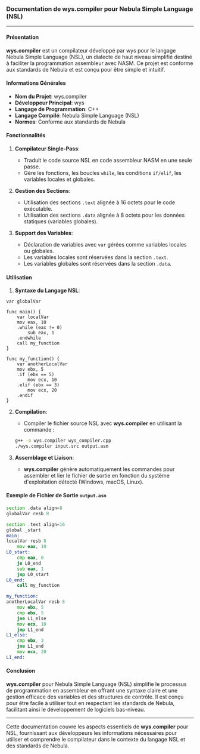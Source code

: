 ### Documentation de **wys.compiler** pour Nebula Simple Language (NSL)

---

#### Présentation

**wys.compiler** est un compilateur développé par wys pour le langage Nebula Simple Language (NSL), un dialecte de haut niveau simplifié destiné à faciliter la programmation assembleur avec NASM. Ce projet est conforme aux standards de Nebula et est conçu pour être simple et intuitif.

#### Informations Générales

- **Nom du Projet**: wys.compiler
- **Développeur Principal**: wys
- **Langage de Programmation**: C++
- **Langage Compilé**: Nebula Simple Language (NSL)
- **Normes**: Conforme aux standards de Nebula

#### Fonctionnalités

1. **Compilateur Single-Pass**: 
   - Traduit le code source NSL en code assembleur NASM en une seule passe.
   - Gère les fonctions, les boucles `while`, les conditions `if/elif`, les variables locales et globales.

2. **Gestion des Sections**:
   - Utilisation des sections `.text` alignée à 16 octets pour le code exécutable.
   - Utilisation des sections `.data` alignée à 8 octets pour les données statiques (variables globales).

3. **Support des Variables**:
   - Déclaration de variables avec `var` gérées comme variables locales ou globales.
   - Les variables locales sont réservées dans la section `.text`.
   - Les variables globales sont réservées dans la section `.data`.

#### Utilisation

1. **Syntaxe du Langage NSL**:

```plaintext
var globalVar

func main() {
    var localVar
    mov eax, 10
    .while (eax != 0)
        sub eax, 1
    .endwhile
    call my_function
}

func my_function() {
    var anotherLocalVar
    mov ebx, 5
    .if (ebx == 5)
        mov ecx, 10
    .elif (ebx == 3)
        mov ecx, 20
    .endif
}
```

2. **Compilation**:
   - Compiler le fichier source NSL avec **wys.compiler** en utilisant la commande :

   ```sh
   g++ -o wys.compiler wys_compiler.cpp
   ./wys.compiler input.src output.asm
   ```

3. **Assemblage et Liaison**:
   - **wys.compiler** génère automatiquement les commandes pour assembler et lier le fichier de sortie en fonction du système d'exploitation détecté (Windows, macOS, Linux).

#### Exemple de Fichier de Sortie `output.asm`

```asm
section .data align=8
globalVar resb 8

section .text align=16
global _start
main:
localVar resb 8
    mov eax, 10
L0_start:
    cmp eax, 0
    je L0_end
    sub eax, 1
    jmp L0_start
L0_end:
    call my_function

my_function:
anotherLocalVar resb 8
    mov ebx, 5
    cmp ebx, 5
    jne L1_else
    mov ecx, 10
    jmp L1_end
L1_else:
    cmp ebx, 3
    jne L1_end
    mov ecx, 20
L1_end:
```

#### Conclusion

**wys.compiler** pour Nebula Simple Language (NSL) simplifie le processus de programmation en assembleur en offrant une syntaxe claire et une gestion efficace des variables et des structures de contrôle. Il est conçu pour être facile à utiliser tout en respectant les standards de Nebula, facilitant ainsi le développement de logiciels bas-niveau.

---

Cette documentation couvre les aspects essentiels de **wys.compiler** pour NSL, fournissant aux développeurs les informations nécessaires pour utiliser et comprendre le compilateur dans le contexte du langage NSL et des standards de Nebula.
